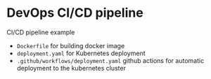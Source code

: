 # DevOps CI/CD pipeline

CI/CD pipeline example

- `Dockerfile` for building docker image
- `deployment.yaml` for Kubernetes deployment
- `.github/workflows/deployment.yaml` github actions for automatic deployment to the kubernetes cluster
